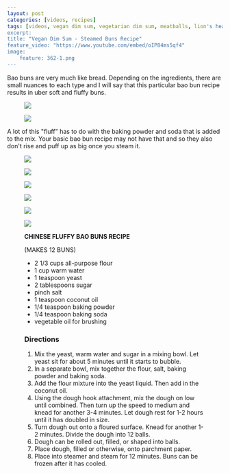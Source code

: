 ```yaml
---
layout: post
categories: [videos, recipes]
tags: [videos, vegan dim sum, vegetarian dim sum, meatballs, lion's head meatballs]
excerpt:
title: "Vegan Dim Sum - Steamed Buns Recipe"
feature_video: "https://www.youtube.com/embed/oIP84ms5qf4" 
image:
    feature: 362-1.png
---
```


Bao buns are very much like bread.  Depending on the ingredients, there are small nuances to each type and I will say that this particular bao bun recipe results in uber soft and fluffy buns.

<figure>
    <img src="/images/362-3.jpg">
</figure>

<figure>
    <img src="/images/362-4.jpg">
</figure>

A lot of this "fluff" has to do with the baking powder and soda that is added to the mix.  Your basic bao bun recipe may not have that and so they also don't rise and puff up as big once you steam it.

<figure>
    <img src="/images/362-5.jpg">
</figure>

<figure>
    <img src="/images/362-6.jpg">
</figure>

<figure>
    <img src="/images/362-7.jpg">
</figure>

<figure>
    <img src="/images/362-8.jpg">
</figure>

<figure>
    <img src="/images/362-9.jpg">
</figure>

<figure>
    <img src="/images/362-10.jpg">
</figure>


<figure class="ingredients" markdown="1">

__CHINESE FLUFFY BAO BUNS RECIPE__

(MAKES 12 BUNS)

* 2 1/3 cups all-purpose flour
* 1 cup warm water
* 1 teaspoon yeast
* 2 tablespoons sugar
* pinch salt
* 1 teaspoon coconut oil
* 1/4 teaspoon baking powder 
* 1/4 teaspoon baking soda
* vegetable oil for brushing

</figure>

<figure class="directions" markdown="1">

### Directions

1. Mix the yeast, warm water and sugar in a mixing bowl.  Let yeast sit for about 5 minutes until it starts to bubble.
2. In a separate bowl, mix together the flour, salt, baking powder and baking soda.
3. Add the flour mixture into the yeast liquid.  Then add in the coconut oil.
4. Using the dough hook attachment, mix the dough on low until combined.  Then turn up the speed to medium and knead for another 3-4 minutes.  Let dough rest for 1-2 hours until it has doubled in size.
5. Turn dough out onto a floured surface.  Knead for another 1-2 minutes.  Divide the dough into 12 balls.
6. Dough can be rolled out, filled, or shaped into balls.  
7. Place dough, filled or otherwise, onto parchment paper.  
8. Place into steamer and steam for 12 minutes.  Buns can be frozen after it has cooled.

</figure>